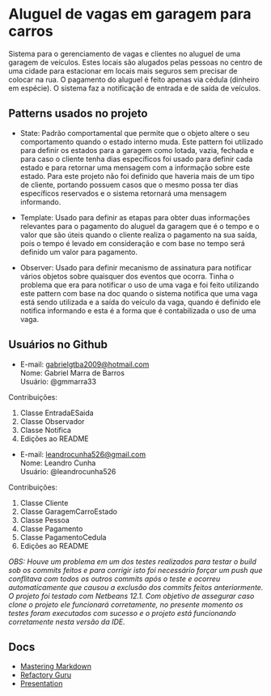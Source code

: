 # Aluguel de vagas em garagem para carros

Sistema para o gerenciamento de vagas e clientes no aluguel de uma garagem de veículos. Estes locais são alugados pelas pessoas no centro de uma cidade para estacionar em locais mais seguros sem precisar de colocar na rua. O pagamento do aluguel é feito apenas via cédula (dinheiro em espécie). O sistema faz a notificação de entrada e de saída de veículos.

## Patterns usados no projeto

- State: Padrão comportamental que permite que o objeto altere o seu comportamento quando o estado interno muda. Este pattern foi utilizado para definir os estados para a garagem como lotada, vazia, fechada e para caso o cliente tenha dias específicos foi usado para definir cada estado e para retornar uma mensagem com a informação sobre este estado. Para este projeto não foi definido que haveria mais de um tipo de cliente, portando possuem casos que o mesmo possa ter dias específicos reservados e o sistema retornará uma mensagem informando.
   
- Template: Usado para definir as etapas para obter duas informações relevantes para o pagamento do aluguel da garagem que é o tempo e o valor que são úteis quando o cliente realiza o pagamento na sua saída, pois o tempo é levado em consideração e com base no tempo será definido um valor para pagamento.

- Observer: Usado para definir mecanismo de assinatura para notificar vários objetos sobre quaisquer dos eventos que ocorra. Tinha o problema que era para notificar o uso de uma vaga e foi feito utilizando este pattern com base na doc quando o sistema notifica que uma vaga está sendo utilizada e a saída do veículo da vaga, quando é definido ele notifica informando e esta é a forma que é contabilizada o uso de uma vaga.

## Usuários no Github

- E-mail: gabrielgtba2009@hotmail.com  
  Nome: Gabriel Marra de Barros   
  Usuário: @gmmarra33  

Contribuições:

1. Classe EntradaESaida
1. Classe Observador
1. Classe Notifica
1. Edições ao README

- E-mail: leandrocunha526@gmail.com   
  Nome: Leandro Cunha   
  Usuário: @leandrocunha526

Contribuições:

1. Classe Cliente
1. Classe GaragemCarroEstado
1. Classe Pessoa
1. Classe Pagamento
1. Classe PagamentoCedula
1. Edições ao README

_OBS: Houve um problema em um dos testes realizados para testar o build sob os commits feitos e para corrigir isto foi necessário forçar um push que conflitava com todos os outros commits após o teste e ocorreu automaticamente que causou a exclusão dos commits feitos anteriormente. O projeto foi testado com Netbeans 12.1. Com objetivo de assegurar caso clone o projeto ele funcionará corretamente, no presente momento os testes foram executados com sucesso e o projeto está funcionando corretamente nesta versão da IDE._

## Docs

- [Mastering Markdown](https://guides.github.com/features/mastering-markdown/)
- [Refactory Guru](https://refactoring.guru/pt-br/design-patterns)
- [Presentation](https://docs.google.com/document/d/1Z6g3xr79XRCYGBhgmJtVsDSGgJcg5vqU30RMt941bcU/edit?usp=sharing)
